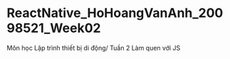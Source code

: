 # ReactNative_HoHoangVanAnh_20098521_Week02
Môn học Lập trình thiết bị di động/ Tuần 2 Làm quen với JS
